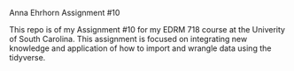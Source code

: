 Anna Ehrhorn Assignment #10

This repo is of my Assignment #10 for my EDRM 718 course at the Univerity of South Carolina. This assignment is focused on integrating new
knowledge and application of how to import and wrangle data using the tidyverse.
